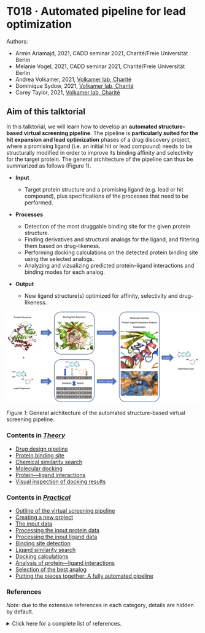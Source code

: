 # T018 · Automated pipeline for lead optimization

Authors:

- Armin Ariamajd, 2021, CADD seminar 2021, Charité/Freie Universität Berlin
- Melanie Vogel, 2021, CADD seminar 2021, Charité/Freie Universität Berlin
- Andrea Volkamer, 2021, [Volkamer lab, Charité](https://volkamerlab.org/)
- Dominique Sydow, 2021, [Volkamer lab, Charité](https://volkamerlab.org/)
- Corey Taylor, 2021, [Volkamer lab, Charité](https://volkamerlab.org/)


## Aim of this talktorial

In this talktorial, we will learn how to develop an **automated structure-based virtual screening pipeline**. 
The pipeline is **particularly suited for the hit expansion and lead optimization** phases of a drug discovery project, where a promising ligand (i.e. an initial hit or lead compound) needs to be structurally modified in order to improve its binding affinity and selectivity for the target protein. The general architecture of the pipeline can thus be summarized as follows (Figure 1).


* **Input**
    * Target protein structure and a promising ligand (e.g. lead or hit compound), plus specifications of the processes that need to be performed.
      
      
* **Processes**
    * Detection of the most druggable binding site for the given protein structure.
    * Finding derivatives and structural analogs for the ligand, and filtering them based on drug-likeness. 
    * Performing docking calculations on the detected protein binding site using the selected analogs.
    * Analyzing and vizualizing predicted protein–ligand interactions and binding modes for each analog.
    
    
* **Output**
    * New ligand structure(s) optimized for affinity, selectivity and drug-likeness.


![Pipeline overview](images/sb_vs_pipeline.png)

*Figure 1*: General architecture of the automated structure-based virtual screening pipeline.


<a id='#Contents-in-Theory'></a>

### Contents in [*Theory*](#Theory)

- [Drug design pipeline](#Drug-design-pipeline)
- [Protein binding site](#Protein-binding-site) 
- [Chemical similarity search](#Chemical-similarity-search)
- [Molecular docking](#Molecular-docking)
- [Protein&mdash;ligand interactions](#Protein&mdash;ligand-interactions)
- [Visual inspection of docking results](#Visual-inspection-of-docking-results)

[comment]: <> (If you change a title, you must update the TOC label, to make cross-references functional on our website!)


<a id='Contents-in-Practical'></a>

### Contents in [*Practical*](#Practical)

- [Outline of the virtual screening pipeline](#Outline-of-the-virtual-screening-pipeline)
- [Creating a new project](#Creating-a-new-project)
- [The input data](#The-input-data)
- [Processing the input protein data](#Processing-the-input-protein-data)
- [Processing the input ligand data](#Processing-the-input-ligand-data)
- [Binding site detection](#Binding-site-detection)
- [Ligand similarity search](#Ligand-similarity-search)
- [Docking calculations](#Docking-calculations)
- [Analysis of protein&mdash;ligand interactions](#Analysis-of-protein&mdash;ligand-interactions)
- [Selection of the best analog](#Selection-of-the-best-analog)
- [Putting the pieces together: A fully automated pipeline](#Putting-the-pieces-together:-A-fully-automated-pipeline)

[comment]: <> (If you change a title, you must update the TOC label, to make cross-references functional on our website!)


### References

*Note:* due to the extensive references in each category, details are hidden by default.

<details>

<summary>Click here for a complete list of references.</summary>

* **TeachOpenCADD teaching platform**
    
    1. Journal article on *TeachOpenCADD* teaching platform for computer-aided drug design: [D. Sydow *et al.*, *J. Cheminform.* **2019**, 11, 29.](https://doi.org/10.1186/s13321-019-0351-x)
    
    2. [*TeachOpenCADD* website](https://projects.volkamerlab.org/teachopencadd/index.html) at [Volkamer lab](https://volkamerlab.org/)
    
    3. This talktorial is inspired by the *TeachOpenCADD* talktorials T013-T017

    
* **Drug design pipeline**
    
    4. Book on drug design: [*G. Klebe*, *Drug Design*, Springer, **2013**.](https://doi.org/10.1007/978-3-642-17907-5)
    
    5. Review article on early stages of drug discovery: [J. P. Hughes *et al.*, *Br. J. Pharmacol.* **2011**, 162, 1239-1249.](https://doi.org/10.1111/j.1476-5381.2010.01127.x)
    
    6. Review article on computational drug design: [G. Sliwoski *et al.*, *Pharmacol. Rev.* **2014**, 66, 334-395.](https://doi.org/10.1124/pr.112.007336)
    
    7. Review article on computational drug discovery: [S. P. Leelananda *et al.*, *Beilstein J. Org. Chem.* **2016**, 12, 2694-2718.](https://doi.org/10.3762/bjoc.12.267)
    
    8. Review article on free software for building a virtual screening pipeline: [E. Glaab, *Brief. Bioinform.* **2016**, 17, 352-366.](https://doi.org/10.1093/bib/bbv037)
    
    9. Review article on automating drug discovery: [G. Schneider, *Nat. Rev. Drug Discov.* **2018**, 17, 97-113.](https://doi.org/10.1038/nrd.2017.232)
    
    10. Review article on structure-based drug discovery: [M. Batool *et al.*, *Int. J. Mol. Sci.* **2019**, 20, 2783.](https://doi.org/10.3390/ijms20112783)

    
* **Binding site detection**
    
    11. Book chapter on prediction and analysis of binding sites: [A. Volkamer *et al.*, *Applied Chemoinformatics*, Wiley, **2018**, pp. 283-311.](https://doi.org/10.1002/9783527806539.ch6g)
    
    12. Journal article on binding site and druggability predictions using *DoGSiteScorer*: [A. Volkamer *et al.*, *J. Chem. Inf. Model.* **2012**, *52*, 360-372.](https://doi.org/10.1021/ci200454v)
    
    13. Journal article describing the *ProteinsPlus* web-portal: [R. Fahrrolfes *et al.*, *Nucleic Acids Res.* **2017**, 45, W337-W343.](https://doi.org/10.1093/nar/gkx333)
    
    14. [*ProteinsPlus* website](https://proteins.plus/), and information regarding the usage of its *DoGSiteScorer* [REST-API](https://proteins.plus/help/dogsite_rest)
    
    15. *TeachOpenCADD* talktorial on binding site detection: [Talktorial T014](https://projects.volkamerlab.org/teachopencadd/talktorials/T014_binding_site_detection.html)
    
    16. *TeachOpenCADD* talktorial on querying online API web-services: [Talktorial T011](https://projects.volkamerlab.org/teachopencadd/talktorials/T011_query_online_api_webservices.html)

    
* **Chemical similarity search and molecular fingerprints**
    
    17. Review article on molecular similarity in medicinal chemistry: [G. Maggiora *et al.*, *J. Med. Chem.* **2014**, 57, 3186-3204.](https://doi.org/10.1021/jm401411z)
    
    18. Review article on molecular fingerprint similarity search: [A. Cereto-Massague *et al.*, *Methods* **2015**, 71, 58-63.](https://doi.org/10.1016/j.ymeth.2014.08.005)
    
    19. Review article on molecular fingerprints in virtual screening: [I. Muegge *et al.*, *Expert Opin. Drug Discov. **2016**, 11, 137-148.](https://doi.org/10.1517/17460441.2016.1117070)
    
    20. Journal article on extended-connectivity fingerprints (ECFPs): [D. Rogers *et al.*, *J. Chem. Inf. Model.* **2010**, 50, 742-754.](https://doi.org/10.1021/ci100050t)
    
    21. Journal article on *Morgan* algorithm: [H. L. Morgan, *J. Chem. Doc.* **2002**, 5, 107-113.](https://doi.org/10.1021/c160017a018)
    
    22. Journal article on Molecular ACCess Systems (MACCS) keys fingerprint: [J. L. Durant *et al.*, J. Chem. Inf. Comput. Sci. **2002**, 42, 1273-1280.](https://doi.org/10.1021/ci010132r)
    
    23. Journal article describing the latest developments of the *PubChem* web-services: [S. Kim *et al.*, *Nucleic Acids Res.* **2019**, 47, D1102-D1109.](https://doi.org/10.1093/nar/gky1033)
    
    24. [*PubChem* website](https://pubchem.ncbi.nlm.nih.gov/), and information regarding the usage of its [APIs](https://pubchemdocs.ncbi.nlm.nih.gov/programmatic-access)
    
    25. Description of *PubChem*'s [custom substructure fingerprint](https://ftp.ncbi.nlm.nih.gov/pubchem/specifications/pubchem_fingerprints.pdf) and [*Tanimoto* similarity measure](https://jcheminf.biomedcentral.com/articles/10.1186/s13321-016-0163-1) used in its similarity search engine.  
    
    26. *TeachOpenCADD* talktorial on compound similarity: [Talktorial T004](https://projects.volkamerlab.org/teachopencadd/talktorials/T004_compound_similarity.html)
    
    27. *TeachOpenCADD* talktorial on data acquisition from *PubChem*: [Talktorial T013](https://projects.volkamerlab.org/teachopencadd/talktorials/T013_query_pubchem.html)
    
    
* **Chemical drug-likeness**
    
    28. Review article on drug-likeness: [O. Ursu *et al.*, *Wiley Interdiscip. Rev.: Comput. Mol. Sci.* **2011**, 1, 760-781.](https://doi.org/10.1002/wcms.52)
    
    29. Editorial review article on drug-likeness: [*Nat. Rev. Drug Discov.* **2007**, 6, 853.](https://doi.org/10.1038/nrd2460)
    
    30. Review article on physical and chemical concepts behind drug-likeness: [M. Athar *et al.*, *Phys. Sci. Rev.* **2019**, 4, 20180101.](https://doi.org/10.1515/psr-2018-0101)
    
    31. Review article on available online tools for assessing drug-likeness: [C. Y. Jia *et al.*, *Drug Discov. Today* **2020**, 25, 248-258.](https://doi.org/10.1016/j.drudis.2019.10.014)
    
    32. Journal article on Lipinski's rule of 5: [C. A. Lipinski *et al.*, *Adv. Drug Delivery Rev.* **1997**, 23, 3-25.](https://doi.org/10.1016/S0169-409X(96)00423-1)
    
    33. Short review on re-assessing the rule of 5 after two decades: [A. Mullard, *Nat. Rev. Drug Discov.* **2018**, 17, 777.](https://doi.org/10.1038/nrd.2018.197)
    
    34. Journal article on the Quantitative Estimate of Druglikeness (QED) method: [G. Bickerton *et al.*, *Nat. Chem* **2012**, 4(2), 90-98.](https://www.ncbi.nlm.nih.gov/pmc/articles/PMC3524573/)
    
    35. [*RDKit* documentations](https://www.rdkit.org/docs/source/rdkit.Chem.QED.html) on calculating QED.
    

* **Molecular docking**
    
    36. Review article on molecular docking algorithms: [X. Y. Meng *et al.*, *Curr. Comput. Aided Drug Des.* **2011**, 7, 146-157.](https://doi.org/10.2174/157340911795677602)
    
    37. Review article on different software used for molecular docking: [N. S. Pagadala *et al.*, *Biophys. Rev.* **2017**, 9, 91-102.](https://doi.org/10.1007/s12551-016-0247-1)
    
    38. Review article on evaluation and comparison of different docking programs and scoring functions: [G. L. Warren *et al*, *J. Med. Chem.* **2006**, 49, 5912-5931.](https://doi.org/10.1021/jm050362n)
    
    39. Review article on evaluation of ten docking programs on a diverse set of protein-ligand complexes: [Z. Wang *et al.*, *Phys. Chem. Chem. Phys.* **2016**, 18, 12964-12975.](https://doi.org/10.1039/C6CP01555G)
    
    40. Journal article describing the *Smina* docking program and its scoring function: [D. R. Koes *et al.*, *J. Chem. Inf. Model.* **2013**, 53, 1893-1904.](https://doi.org/10.1021/ci300604z) 
    
    41. [*OpenBabel* documentation](http://openbabel.org/wiki/Main_Page)
    
    42. [*Smina* documentation](https://sourceforge.net/projects/smina/)
    
    43. *TeachOpenCADD* talktorial on protein–ligand docking: [Talktorial T015](https://projects.volkamerlab.org/teachopencadd/talktorials/T015_protein_ligand_docking.html)
    
    
* **Protein-ligand interactions**
    
    44. Review article on protein-ligand interactions: [X. Du *et al.*, *Int. J. Mol. Sci.* **2016**, 17, 144.](https://doi.org/10.3390/ijms17020144)
    
    45. Journal article analyzing the types and frequencies of different protein-ligand interactions in available protein-ligand complex structures: [R. Ferreira de Freitas *et al.*, *Med. Chem. Commun.* **2017**, 8, 1970-1981.](https://doi.org/10.1039/C7MD00381A)
    
    46. Journal article describing the *PLIP* algorithm: [S. Salentin *et al.*, *Nucleic Acids Res.* **2015**, 43, W443-447.](https://doi.org/10.1093/nar/gkv315)
    
    47. [*PLIP* website](https://plip-tool.biotec.tu-dresden.de/plip-web/plip/index)
    
    48. [*PLIP* documentation](https://github.com/pharmai/plip)
    
    49. *TeachOpenCADD* talktorial on protein-ligand interactions: [Talktorial T016](https://projects.volkamerlab.org/teachopencadd/talktorials/T016_protein_ligand_interactions.html)

    
* **Visual inspection of docking results**
    
    50. Journal article describing the NGLView program: [H. Nguyen *et al.*, *Bioinformatics* **2018**, 34, 1241-1242.](https://doi.org/10.1093/bioinformatics/btx789)
    
    51. [*NGLView* documentation](http://nglviewer.org/nglview/latest/api.html)
    
    52. *TeachOpenCADD* talktorial on advanced NGLView usage: [Talktorial T017](https://projects.volkamerlab.org/teachopencadd/talktorials/T017_advanced_nglview_usage.html)
    
</details>
